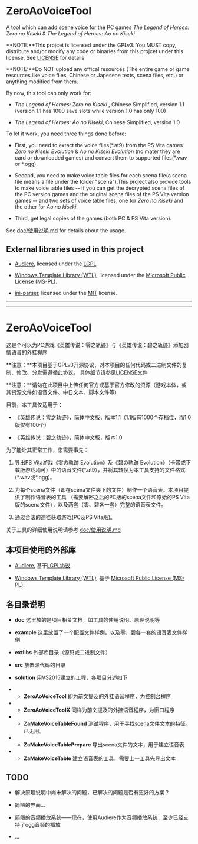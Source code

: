 ZeroAoVoiceTool
===============

A tool which can add scene voice for the PC games *The Legend of Heroes:
Zero no Kiseki* & *The Legend of Heroes: Ao no Kiseki*

**NOTE:**This projcet is licensed under the GPLv3. You MUST copy,
distribute and/or modify any code or binaries from this projcet under
this license. See
[LICENSE](https://github.com/ZhenjianYang/ZeroAoVoiceTool/blob/master/LICENSE)
for details

**NOTE:**Do NOT upload any offical resources (The entire game or game
resources like voice files, Chinese or Japesene texts, scena files,
etc.) or anything modified from them.

By now, this tool can only work for:

-   *The Legend of Heroes: Zero no Kiseki* , Chinese Simplified,
    version 1.1 (version 1.1 has 1000 save slots while version 1.0 has
    only 100)

-   *The Legend of Heroes: Ao no Kiseki*, Chinese Simplified,
    version 1.0

To let it work, you need three things done before:

-   First, you need to extact the voice files(\*.at9) from the PS Vita
    games *Zero no Kiseki Evolution* & *Ao no Kiseki Evolution* (no
    mater they are card or downloaded games) and convert them to
    supported files(\*.wav or \*.ogg).

-   Second, you need to make voice table files for each scena file(a
    scena file means a file under the folder "scena").This project also
    provide tools to make voice table files -- if you can get the
    decrypted scena files of the PC version games and the original scena
    files of the PS Vita version games -- and two sets of voice table
    files, one for *Zero no Kiseki* and the other for *Ao no kiseki*.

-   Third, get legal copies of the games (both PC & PS Vita version).

See
[doc/使用说明.md](https://github.com/ZhenjianYang/ZeroAoVoiceTool/blob/master/doc/%E4%BD%BF%E7%94%A8%E8%AF%B4%E6%98%8E.md)
for details about the usage.

External libraries used in this project
---------------------------------------

-   [Audiere](http://audiere.sourceforge.net/), licensed under the
    [LGPL](http://opensource.org/licenses/lgpl-license.html).
    
-   [Windows Template Library (WTL)](http://wtl.sourceforge.net/), licensed under the
    [Microsoft Public License (MS-PL)](https://opensource.org/licenses/MS-PL).
	
-   [ini-parser](https://github.com/Poordeveloper/ini-parser), licensed under the
    [MIT](https://tldrlegal.com/license/mit-license) license.

------------------------------------------------------------------------

------------------------------------------------------------------------

ZeroAoVoiceTool
===============

这是个可以为PC游戏《英雄传说：零之轨迹》与《英雄传说：碧之轨迹》添加剧情语音的外挂程序

**注意：**本项目基于GPLv3开源协议，对本项目的任何代码或二进制文件的复制、修改、分发需遵循此协议。
具体细节请参见[LICENSE](https://github.com/ZhenjianYang/ZeroAoVoiceTool/blob/master/LICENSE)文件

**注意：**请勿在此项目中上传任何官方或基于官方修改的资源（游戏本体，或其资源文件如语音文件、中日文本、脚本文件等）

目前，本工具仅适用于：

-   《英雄传说：零之轨迹》，简体中文版，版本1.1（1.1版有1000个存档位，而1.0版仅有100个）

-   《英雄传说：碧之轨迹》，简体中文版，版本1.0

为了能让其正常工作，您需要事先：

1.  导出PS Vita游戏《零の軌跡 Evolution》及《碧の軌跡
    Evolution》（卡带或下载版游戏均可）中的语音文件(\*.at9），并将其转换为本工具支持的文件格式(\*.wav或\*.ogg)。

2.  为每个scena文件（即在scena文件夹下的文件）制作一个语音表。本项目提供了制作语音表的工具
    （需要解密之后的PC版的scena文件和原始的PS
    Vita版的scena文件），以及两套（零、碧各一套）完整的语音表文件。

3.  通过合法的途径获取游戏(PC及PS Vita版)。

关于工具的详细使用说明请参考
[doc/使用说明.md](https://github.com/ZhenjianYang/ZeroAoVoiceTool/blob/master/doc/%E4%BD%BF%E7%94%A8%E8%AF%B4%E6%98%8E.md)

本项目使用的外部库
------------------

-   [Audiere](http://audiere.sourceforge.net/),
    基于[LGPL协议](http://opensource.org/licenses/lgpl-license.html).
    
-   [Windows Template Library (WTL)](http://wtl.sourceforge.net/), 基于
    [Microsoft Public License (MS-PL)](https://opensource.org/licenses/MS-PL).

各目录说明
----------

-   **doc** 这里放的是项目相关文档，如工具的使用说明、原理说明等

-   **example**
    这里放置了一个配置文件样例，以及零、碧各一套的语音表文件样例

-   **extlibs** 外部库目录（源码或二进制文件）

-   **src** 放置源代码的目录

-   **solution** 用VS2015建立的工程，各项目分述如下

-   -   **ZeroAoVoiceTool** 即为前文提及的外挂语音程序，为控制台程序

-   -   **ZeroAoVoiceToolX** 同样为前文提及的外挂语音程序，为窗口程序

-   -   **ZaMakeVoiceTableFound**
        测试程序，用于寻找scena文件文本的特征。已无用。
        
-   -   **ZaMakeVoiceTablePrepare** 导出scena文件的文本，用于建立语音表

-   -   **ZaMakeVoiceTable** 建立语音表的工具，需要上一工具先导出文本

TODO
----

-   解决原理说明中尚未解决的问题，已解决的问题是否有更好的方案？

-   简陋的界面...

-   简陋的音频播放系统——现在，使用Audiere作为音频播放系统，至少已经支持了ogg音频的播放

-   ...


